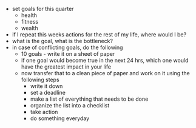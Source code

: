 - set goals for this quarter
	- health
	- fitness
	- wealth
- if I repeat this weeks actions for the rest of my life, where would I be?
- what is the goal, what is the bottleneck?
- in case of conflicting goals, do the following
	- 10 goals - write it on a sheet of paper
	- if one goal would become true in the next 24 hrs, which one would have the greatest impact in your life
	- now transfer that to a clean piece of paper and work on it using the following steps
		- write it down
		- set a deadline
		- make a list of everything that needs to be done
		- organize the list into a checklist
		- take action
		- do something everyday